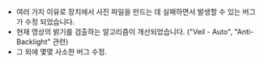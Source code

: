- 여러 가지 이유로 장치에서 사진 파일을 만드는 데 실패하면서 발생할 수 있는 버그가 수정 되었습니다.
- 현재 영상의 밝기를 검출하는 알고리즘이 개선되었습니다. ("Veil - Auto", "Anti-Backlight" 관련)
- 그 외에 몇몇 사소한 버그 수정.